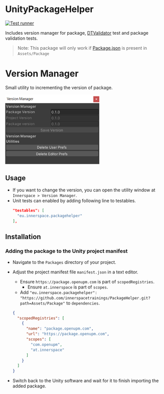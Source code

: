 # UnityPackageHelper

[![Test runner](https://github.com/innerspacetrainings/UnityPackageHelper/actions/workflows/test-runner.yml/badge.svg?branch=develop)](https://github.com/innerspacetrainings/UnityPackageHelper/actions/workflows/test-runner.yml)

Includes version manager for package, [DTValidator](https://github.com/innerspacetrainings/DTValidator) test and package validation tests.

> Note: This package will only work if [Package.json](https://docs.unity3d.com/Manual/upm-manifestPkg.html) is present in `Assets/Package`

# Version Manager

Small utility to incrementing the version of package.

<img src=".github/example.png" width="300">

## Usage

- If you want to change the version, you can open the utility window at `Innerspace > Version Manager`.
- Unit tests can enabled by adding following line to testables.
  ```Json
  "testables": [
    "eu.innerspace.packagehelper"
  ],
  ```

## Installation

### Adding the package to the Unity project manifest

* Navigate to the `Packages` directory of your project.
* Adjust the project manifest file `manifest.json` in a text editor.
    * Ensure `https://package.openupm.com` is part of `scopedRegistries`.
        * Ensure `at.innerspace` is part of `scopes`.
    * Add `"eu.innerspace.packagehelper": "https://github.com/innerspacetrainings/PackageHelper.git?path=Assets/Package"` to `dependencies`.

  ```json
  {
    "scopedRegistries": [
      {
        "name": "package.openupm.com",
        "url": "https://package.openupm.com",
        "scopes": [
          "com.openupm",
          "at.innerspace"
        ]
      }
    ]
  }
  ```
* Switch back to the Unity software and wait for it to finish importing the added package.
